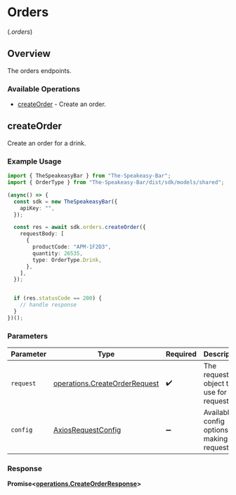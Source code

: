 # Orders
(*.orders*)

## Overview

The orders endpoints.

### Available Operations

* [createOrder](#createorder) - Create an order.

## createOrder

Create an order for a drink.

### Example Usage

```typescript
import { TheSpeakeasyBar } from "The-Speakeasy-Bar";
import { OrderType } from "The-Speakeasy-Bar/dist/sdk/models/shared";

(async() => {
  const sdk = new TheSpeakeasyBar({
    apiKey: "",
  });

  const res = await sdk.orders.createOrder({
    requestBody: [
      {
        productCode: "APM-1F2D3",
        quantity: 26535,
        type: OrderType.Drink,
      },
    ],
  });


  if (res.statusCode == 200) {
    // handle response
  }
})();
```

### Parameters

| Parameter                                                                      | Type                                                                           | Required                                                                       | Description                                                                    |
| ------------------------------------------------------------------------------ | ------------------------------------------------------------------------------ | ------------------------------------------------------------------------------ | ------------------------------------------------------------------------------ |
| `request`                                                                      | [operations.CreateOrderRequest](../../models/operations/createorderrequest.md) | :heavy_check_mark:                                                             | The request object to use for the request.                                     |
| `config`                                                                       | [AxiosRequestConfig](https://axios-http.com/docs/req_config)                   | :heavy_minus_sign:                                                             | Available config options for making requests.                                  |


### Response

**Promise<[operations.CreateOrderResponse](../../models/operations/createorderresponse.md)>**

